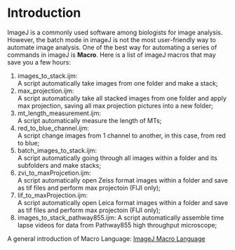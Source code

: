 # Introduction

ImageJ is a commonly used software among biologists for image analysis. However, the batch mode in imageJ is not the most user-friendly 
way to automate image analysis. One of the best way for automating a series of commands in imageJ is **Macro**. Here is a list of 
imageJ macros that may save you a few hours:

1. images_to_stack.ijm:   
  A script automatically take images from one folder and make a stack;
2. max_projection.ijm:   
  A script automatically take all stacked images from one folder and apply max projection, saving all max projection pictures into a
  new folder;
3. mt_length_measurement.ijm:   
  A script automatically measure the length of MTs;
4. red_to_blue_channel.ijm:   
  A script change images from 1 channel to another, in this case, from red to blue;
5. batch_images_to_stack.ijm:   
  A script automatically going through all images within a folder and its subfolders and make stacks;
6. zvi_to_maxProjcetion.ijm:   
  A script automatically open Zeiss format images within a folder and save as tif files and perform max projectoin (FIJI only);   
7. lif_to_maxProjection.ijm:    
  A script automatically open Leica format images within a folder and save as tif files and perform max projectoin (FIJI only);
8. images_to_stack_pathway855.ijm:
  A script automatically assemble time lapse videos for data from Pathway855 high throughput microscope;
  
A general introduction of Macro Language: [ImageJ Macro Language](https://rsb.info.nih.gov/ij/developer/macro/macros.html)
